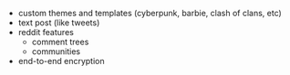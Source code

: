 - custom themes and templates (cyberpunk, barbie, clash of clans, etc)
- text post (like tweets)
- reddit features
  - comment trees
  - communities
- end-to-end encryption
